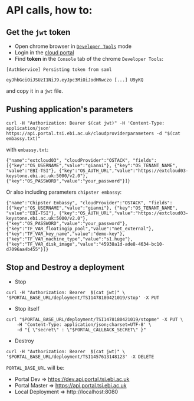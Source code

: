 # API calls, how to:

## Get the `jwt` token

- Open chrome browser in [`Developer Tools`](https://developer.chrome.com/devtools) mode
- Login in the [cloud portal](https://dev.portal.tsi.ebi.ac.uk/)
- Find **token** in the `Console` tab of the chrome `Developer Tools`:

```
[AuthService] Persisting token from saml

eyJhbGciOiJSUzI1NiJ9.eyJpc3MiOiJodHRwczo [...] U9yKQ
```

and copy it in a `jwt` file.


## Pushing application's parameters

```
curl -H "Authorization: Bearer $(cat jwt)" -H 'Content-Type: application/json' https://api.portal.tsi.ebi.ac.uk/cloudproviderparameters -d "$(cat embassy.txt)"
```

with `embassy.txt`:

```
{"name":"extcloud03", "cloudProvider":"OSTACK", "fields":[{"key":"OS_USERNAME","value":"gianni"}, {"key":"OS_TENANT_NAME", "value":"EBI-TSI"}, {"key":"OS_AUTH_URL","value":"https://extcloud03-keystone.ebi.ac.uk:5000/v2.0"}, {"key":"OS_PASSWORD","value":"your_password"}]}
```

Or also including parameters `chipster embassy`:

```
{"name":"Chipster Embassy", "cloudProvider":"OSTACK", "fields":[{"key":"OS_USERNAME","value":"gianni"}, {"key":"OS_TENANT_NAME", "value":"EBI-TSI"}, {"key":"OS_AUTH_URL","value":"https://extcloud03-keystone.ebi.ac.uk:5000/v2.0"}, {"key":"OS_PASSWORD","value":"your_password"},{"key":"TF_VAR_floatingip_pool","value":"net_external"}, {"key":"TF_VAR_key_name","value":"demo-key"},{"key":"TF_VAR_machine_type","value":"s1.huge"}, {"key":"TF_VAR_disk_image","value":"45938a1d-ade8-4634-bc10-d7096aa4b455"}]}
```

## Stop and Destroy a deployment

- Stop

```
curl -H "Authorization: Bearer  $(cat jwt)" \
'$PORTAL_BASE_URL/deployment/TSI1478180421019/stop' -X PUT
```

- Stop itself

```
curl "$PORTAL_BASE_URL/deployment/TSI1478180421019/stopme" -X PUT \
    -H 'Content-Type: application/json;charset=UTF-8' \
    -d "{ \"secret\" : \"$PORTAL_CALLBACK_SECRET\" }"
```

- Destroy

```
curl -H "Authorization: Bearer  $(cat jwt)" \
'$PORTAL_BASE_URL/deployment/TSI1457613148123' -X DELETE
```

`PORTAL_BASE_URL` will be:

* Portal Dev       => https://dev.api.portal.tsi.ebi.ac.uk
* Portal Master    => https://api.portal.tsi.ebi.ac.uk
* Local Deployment => http://localhost:8080

